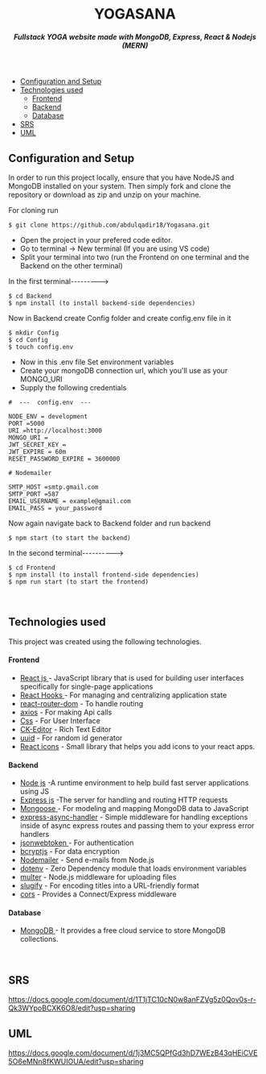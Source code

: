 <H1 align ="center" > YOGASANA  </h1>
<h5  align ="center"> 
Fullstack YOGA website made with MongoDB, Express, React & Nodejs (MERN) </h5>
<br/>

  * [Configuration and Setup](#configuration-and-setup)
  * [Technologies used](#technologies-used)
      - [Frontend](#frontend)
      - [Backend](#backend)
      - [Database](#database)
  * [SRS](#srs)
  * [UML](#uml)
  



## Configuration and Setup

In order to run this project locally, ensure that you have NodeJS and MongoDB installed on your system. Then simply fork and clone the repository or download as zip and unzip on your machine.

For cloning run

```
$ git clone https://github.com/abdulqadir18/Yogasana.git
```

- Open the project in your prefered code editor.
- Go to terminal -> New terminal (If you are using VS code)
- Split your terminal into two (run the Frontend on one terminal and the Backend on the other terminal)

In the first terminal--------->

```
$ cd Backend
$ npm install (to install backend-side dependencies)
```

Now in Backend create Config folder and create config.env file in it

```
$ mkdir Config
$ cd Config
$ touch config.env
```
- Now in this .env file Set environment variables
- Create your mongoDB connection url, which you'll use as your MONGO_URI
- Supply the following credentials

```
#  ---  config.env  ---

NODE_ENV = development
PORT =5000
URI =http://localhost:3000
MONGO_URI =
JWT_SECRET_KEY = 
JWT_EXPIRE = 60m
RESET_PASSWORD_EXPIRE = 3600000 

# Nodemailer

SMTP_HOST =smtp.gmail.com
SMTP_PORT =587
EMAIL_USERNAME = example@gmail.com
EMAIL_PASS = your_password
```

Now again navigate back to Backend folder and run backend

```
$ npm start (to start the backend)
```

In the second terminal---------->

```
$ cd Frontend
$ npm install (to install frontend-side dependencies)
$ npm run start (to start the frontend)
```

<br/>

##  Technologies used

This project was created using the following technologies.

####  Frontend 

- [React js ](https://www.npmjs.com/package/react) - JavaScript library that is used for building user interfaces specifically for single-page applications
- [React Hooks  ](https://reactjs.org/docs/hooks-intro.html) - For managing and centralizing application state
- [react-router-dom](https://www.npmjs.com/package/react-router-dom) - To handle routing
- [axios](https://www.npmjs.com/package/axios) - For making Api calls
- [Css](https://developer.mozilla.org/en-US/docs/Web/CSS) - For User Interface
- [CK-Editor](https://ckeditor.com/docs/ckeditor5/latest/builds/guides/integration/frameworks/react.html) - Rich Text Editor 
- [uuid](https://www.npmjs.com/package/uuid) - For random id generator
- [React icons](https://react-icons.github.io/react-icons/) -
 Small library that helps you add icons  to your react apps.


####  Backend 


- [Node js](https://nodejs.org/en/) -A runtime environment to help build fast server applications using JS
- [Express js](https://www.npmjs.com/package/express) -The server for handling and routing HTTP requests
- [Mongoose  ](https://reactjs.org/docs/hooks-intro.html) - For modeling and mapping MongoDB data to JavaScript
- [express-async-handler](https://react-icons.github.io/react-icons/) - Simple middleware for handling exceptions inside of async express routes and passing them to your express error handlers 
- [jsonwebtoken  ](https://reactjs.org/docs/hooks-intro.html) - For authentication
- [bcryptjs](https://www.npmjs.com/package/react-router-dom) - For data encryption
- [Nodemailer](https://www.npmjs.com/package/axios) - Send e-mails from Node.js
- [dotenv](https://developer.mozilla.org/en-US/docs/Web/CSS) - Zero Dependency module that loads environment variables
- [multer](https://ckeditor.com/docs/ckeditor5/latest/builds/guides/integration/frameworks/react.html) - Node.js middleware for uploading files 
- [slugify](https://www.npmjs.com/package/uuid) - For encoding titles into a URL-friendly format
- [cors](https://www.npmjs.com/package/uuid) - Provides a Connect/Express middleware


####  Database 

 - [MongoDB ](https://www.npmjs.com/package/uuid) - It provides a free cloud service to store MongoDB collections.
 

<br>

## SRS

https://docs.google.com/document/d/1T1jTC10cN0w8anFZVg5z0Qov0s-r-Qk3WYpoBCXK6O8/edit?usp=sharing
<br>

## UML

https://docs.google.com/document/d/1j3MC5QPfGd3hD7WEzB43qHEiCVE5O6eMNn8fKWUIOUA/edit?usp=sharing
